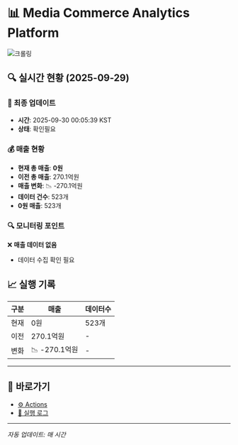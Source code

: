 # 📊 Media Commerce Analytics Platform

![크롤링](https://img.shields.io/badge/크롤링-확인필요-orange)

## 🔍 실시간 현황 (2025-09-29)

### 📍 최종 업데이트
- **시간**: 2025-09-30 00:05:39 KST
- **상태**: 확인필요

### 💰 매출 현황
- **현재 총 매출**: **0원**
- **이전 총 매출**: 270.1억원
- **매출 변화**: 📉 -270.1억원
- **데이터 건수**: 523개
- **0원 매출**: 523개

### 🔍 모니터링 포인트

❌ **매출 데이터 없음**
- 데이터 수집 확인 필요


## 📈 실행 기록

| 구분 | 매출 | 데이터수 |
|------|------|----------|
| 현재 | 0원 | 523개 |
| 이전 | 270.1억원 | - |
| 변화 | 📉 -270.1억원 | - |

---

## 🔗 바로가기

- [⚙️ Actions](../../actions)
- [📝 실행 로그](../../actions/workflows/daily_scraping.yml)

---

*자동 업데이트: 매 시간*
